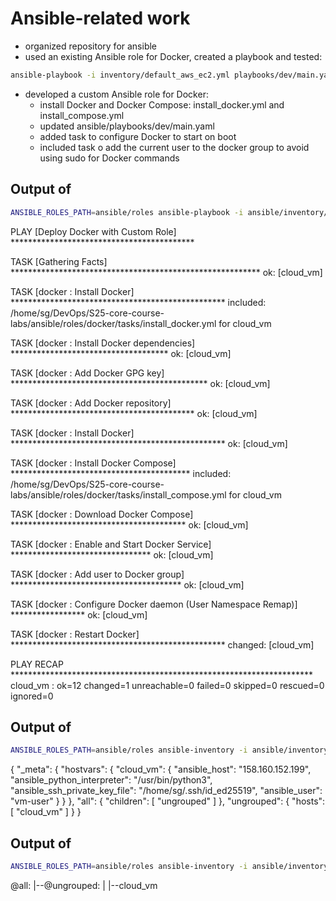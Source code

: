 # Ansible-related work
- organized repository for ansible
- used an existing Ansible role for Docker, created a playbook and tested:
```bash
ansible-playbook -i inventory/default_aws_ec2.yml playbooks/dev/main.yaml
```
- developed a custom Ansible role for Docker:
    - install Docker and Docker Compose: install_docker.yml and install_compose.yml
    - updated ansible/playbooks/dev/main.yaml
    - added task to configure Docker to start on boot
    - included task o add the current user to the docker group to avoid using sudo for Docker commands

## Output of
```bash 
ANSIBLE_ROLES_PATH=ansible/roles ansible-playbook -i ansible/inventory/default_aws_ec2.yml ansible/playbooks/dev/main.yaml --check --diff | tail -n 50 > ansible/ANSIBLE.md
```

PLAY [Deploy Docker with Custom Role] ******************************************

TASK [Gathering Facts] *********************************************************
ok: [cloud_vm]

TASK [docker : Install Docker] *************************************************
included: /home/sg/DevOps/S25-core-course-labs/ansible/roles/docker/tasks/install_docker.yml for cloud_vm

TASK [docker : Install Docker dependencies] ************************************
ok: [cloud_vm]

TASK [docker : Add Docker GPG key] *********************************************
ok: [cloud_vm]

TASK [docker : Add Docker repository] ******************************************
ok: [cloud_vm]

TASK [docker : Install Docker] *************************************************
ok: [cloud_vm]

TASK [docker : Install Docker Compose] *****************************************
included: /home/sg/DevOps/S25-core-course-labs/ansible/roles/docker/tasks/install_compose.yml for cloud_vm

TASK [docker : Download Docker Compose] ****************************************
ok: [cloud_vm]

TASK [docker : Enable and Start Docker Service] ********************************
ok: [cloud_vm]

TASK [docker : Add user to Docker group] ***************************************
ok: [cloud_vm]

TASK [docker : Configure Docker daemon (User Namespace Remap)] *****************
ok: [cloud_vm]

TASK [docker : Restart Docker] *************************************************
changed: [cloud_vm]

PLAY RECAP *********************************************************************
cloud_vm                   : ok=12   changed=1    unreachable=0    failed=0    skipped=0    rescued=0    ignored=0   

## Output of
```bash
ANSIBLE_ROLES_PATH=ansible/roles ansible-inventory -i ansible/inventory/default_aws_ec2.yml --list
```
{
    "_meta": {
        "hostvars": {
            "cloud_vm": {
                "ansible_host": "158.160.152.199",
                "ansible_python_interpreter": "/usr/bin/python3",
                "ansible_ssh_private_key_file": "/home/sg/.ssh/id_ed25519",
                "ansible_user": "vm-user"
            }
        }
    },
    "all": {
        "children": [
            "ungrouped"
        ]
    },
    "ungrouped": {
        "hosts": [
            "cloud_vm"
        ]
    }
}

## Output of
```bash
ANSIBLE_ROLES_PATH=ansible/roles ansible-inventory -i ansible/inventory/default_aws_ec2.yml --graph
```
@all:
  |--@ungrouped:
  |  |--cloud_vm